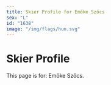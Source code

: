 ```yaml
---
title: Skier Profile for Emőke Szőcs
sex: "L"
id: "1638"
image: "/img/flags/hun.svg" 
---
```


# Skier Profile

This page is for: Emőke Szőcs.
    